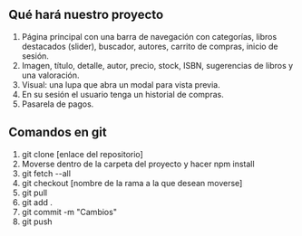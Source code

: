 ## Qué hará nuestro proyecto

1. Página principal con una barra de navegación con categorías, libros destacados (slider), buscador, autores, carrito de compras, inicio de sesión.
2. Imagen, título, detalle, autor, precio, stock, ISBN, sugerencias de libros y una valoración.
3. Visual: una lupa que abra un modal para vista previa.
4. En su sesión el usuario tenga un historial de compras.
5. Pasarela de pagos.

## Comandos en git

1. git clone [enlace del repositorio]
2. Moverse dentro de la carpeta del proyecto y hacer npm install
3. git fetch --all
4. git checkout [nombre de la rama a la que desean moverse]
5. git pull
6. git add .
7. git commit -m "Cambios"
8. git push
